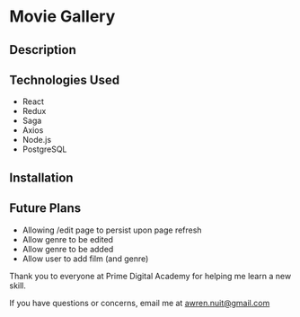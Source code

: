 # Movie Gallery

## Description


## Technologies Used
- React
- Redux
- Saga
- Axios
- Node.js
- PostgreSQL

## Installation

## Future Plans
- Allowing /edit page to persist upon page refresh
- Allow genre to be edited
- Allow genre to be added
- Allow user to add film (and genre)

Thank you to everyone at Prime Digital Academy for helping me learn a new skill.

If you have questions or concerns, email me at awren.nuit@gmail.com
